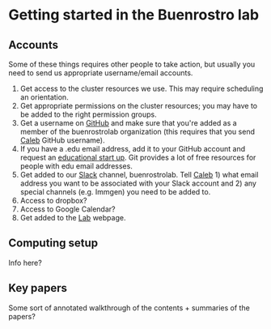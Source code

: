 # Getting started in the Buenrostro lab

## Accounts

Some of these things requires other people to take action, but usually you need to send us appropriate username/email accounts.

1. Get access to the cluster resources we use. This may require scheduling an orientation.
2. Get appropriate permissions on the cluster resources; you may have to be added to the right permission groups.
3. Get a username on [GitHub](http://www.github.com) and make sure that you're added as a member of the buenrostrolab organization (this requires that you send [Caleb](caleblareau@g.harvard.edu) GitHub username).
4. If you have a .edu email address, add it to your GitHub account and request an [educational start up](https://education.github.com/pack). Git provides a lot of free resources for people with edu email addresses.
5. Get added to our [Slack](https://slack.com/) channel, buenrostrolab. Tell [Caleb](caleblareau@g.harvard.edu) 1) what email address you want to be associated with your Slack account and 2) any special channels (e.g. Immgen) you need to be added to. 
6. Access to dropbox?
7. Access to Google Calendar?
8. Get added to the [Lab](http://buenrostrolab.github.io) webpage.

## Computing setup

Info here? 

## Key papers

Some sort of annotated walkthrough of the contents + summaries of the papers? 
